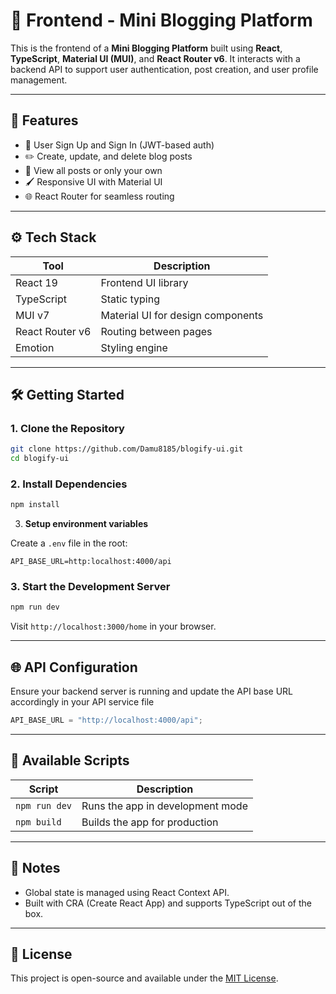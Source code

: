 # 📝 Frontend - Mini Blogging Platform

This is the frontend of a **Mini Blogging Platform** built using **React**, **TypeScript**, **Material UI (MUI)**, and **React Router v6**. It interacts with a backend API to support user authentication, post creation, and user profile management.

---

## 🚀 Features

- 🔐 User Sign Up and Sign In (JWT-based auth)
- ✏️ Create, update, and delete blog posts
- 🧑 View all posts or only your own
- 🖌️ Responsive UI with Material UI
- 🌐 React Router for seamless routing

---

## ⚙️ Tech Stack

| Tool            | Description                       |
| --------------- | --------------------------------- |
| React 19        | Frontend UI library               |
| TypeScript      | Static typing                     |
| MUI v7          | Material UI for design components |
| React Router v6 | Routing between pages             |
| Emotion         | Styling engine                    |

---

## 🛠️ Getting Started

### 1. Clone the Repository

```bash
git clone https://github.com/Damu8185/blogify-ui.git
cd blogify-ui
```

### 2. Install Dependencies

```bash
npm install
```

3. **Setup environment variables**

Create a `.env` file in the root:

```env
API_BASE_URL=http:localhost:4000/api
```

### 3. Start the Development Server

```bash
npm run dev
```

Visit `http://localhost:3000/home` in your browser.

---

## 🌐 API Configuration

Ensure your backend server is running and update the API base URL accordingly in your API service file

```ts
API_BASE_URL = "http://localhost:4000/api";
```

---

## 📄 Available Scripts

| Script        | Description                      |
| ------------- | -------------------------------- |
| `npm run dev` | Runs the app in development mode |
| `npm build`   | Builds the app for production    |

---

## 📌 Notes

- Global state is managed using React Context API.
- Built with CRA (Create React App) and supports TypeScript out of the box.

---

## 📃 License

This project is open-source and available under the [MIT License](LICENSE).
